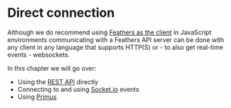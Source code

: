 # Direct connection

Although we do recommend using [Feathers as the client](feathers.md) in JavaScript environments communicating with a Feathers API server can be done with any client in any language that supports HTTP(S) or - to also get real-time events - websockets.

In this chapter we will go over:

- Using the [REST API](vanilla-rest.md) directly
- Connecting to and using [Socket.io](vanilla-socket-io.md) events
- Using [Primus](vanilla-primus.md)

